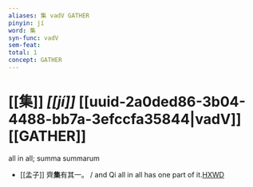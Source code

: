 ```yaml
---
aliases: 集 vadV GATHER
pinyin: jí
word: 集
syn-func: vadV
sem-feat: 
total: 1
concept: GATHER 
---
```

# [[集]] *[[jí]]*  [[uuid-2a0ded86-3b04-4488-bb7a-3efccfa35844|vadV]] [[GATHER]]
all in all; summa summarum
 - [[孟子]] 齊**集**有其一。 / and Qi all in all has one part of it.[HXWD](https://hxwd.org/textview.html?location=KR1h0001_tls_001-61a.8)